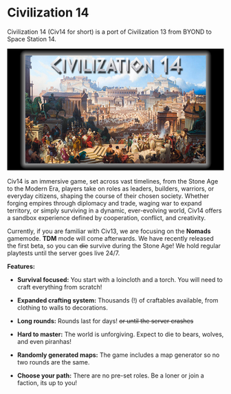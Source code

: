 # Civilization 14

Civilization 14 (Civ14 for short) is a port of Civilization 13 from BYOND to Space Station 14.

![banner](public/img/splash.png)

Civ14 is an immersive game, set across vast timelines, from the Stone Age to the Modern Era, players take on roles as leaders, builders, warriors, or everyday citizens, shaping the course of their chosen society. Whether forging empires through diplomacy and trade, waging war to expand territory, or simply surviving in a dynamic, ever-evolving world, Civ14 offers a sandbox experience defined by cooperation, conflict, and creativity.

Currently, if you are familiar with Civ13, we are focusing on the **Nomads** gamemode. **TDM** mode will come afterwards. We have recently released the first beta, so you can ~~die~~ survive during the Stone Age! We hold regular playtests until the server goes live 24/7.

**Features:**

- **Survival focused:** You start with a loincloth and a torch. You will need to craft everything from scratch!

- **Expanded crafting system:** Thousands (!) of craftables available, from clothing to walls to decorations. 

- **Long rounds:** Rounds last for days! ~~or until the server crashes~~

- **Hard to master:** The world is unforgiving. Expect to die to bears, wolves, and even piranhas!

- **Randomly generated maps:** The game includes a map generator so no two rounds are the same.

- **Choose your path:** There are no pre-set roles. Be a loner or join a faction, its up to you!


